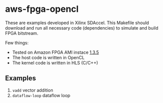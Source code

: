 # aws-fpga-opencl

These are examples developed in Xilinx SDAccel. This Makefile should
download and run all necessary code (dependencies) to simulate and build FPGA bitstream.

Few things:

* Tested on Amazon FPGA AMI instace [1.3.5](https://aws.amazon.com/marketplace/pp/B06VVYBLZZ)
* The host code is written in OpenCL
* The kernel code is written in HLS (C/C++)

## Examples
1. `vadd` vector addition
1. `dataflow-loop` dataflow loop
